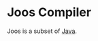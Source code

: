 Joos Compiler
=============

Joos is a subset of [Java](http://cs.au.dk/~mis/dOvs/javaspec/index.html).
